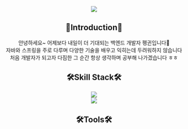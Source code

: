 <div align=center>
    <img src="https://capsule-render.vercel.app/api?type=waving&color=87C56B&height=220&section=header&text=BackEnd%20Developer%20Penguin&fontSize=60&fontColor=FFFFFF"/>
</div>

<div align=center>
    <h2>🙌Introduction🙌</h2>
    안녕하세요~ 어제보다 내일이 더 기대되는 백엔드 개발자 펭귄입니다🐧<br>
    자바와 스프링을 주로 다루며 다양한 기술을 배우고 익히는데 두려워하지 않습니다<br>
    처음 개발자가 되고자 다짐한 그 순간 항상 생각하며 공부해 나가겠습니다 ㅎㅎ
</div>

<div align=center>
    <h2>🛠Skill Stack🛠</h2>
    <img src="https://img.shields.io/badge/Android-000000?style=flat-square&logo=Twitch&logoColor=white"/>
</div>

<div align=center>
    <img src="https://img.shields.io/badge/Android-000000?style=flat-square&logo=Twitch&logoColor=white"/>
</div>

<div align=center>
    <h2>🛠Tools🛠</h2>
</div>

<!--
**vuddus526/vuddus526** is a ✨ _special_ ✨ repository because its `README.md` (this file) appears on your GitHub profile.

Here are some ideas to get you started:

- 🔭 I’m currently working on ...
- 🌱 I’m currently learning ...
- 👯 I’m looking to collaborate on ...
- 🤔 I’m looking for help with ...
- 💬 Ask me about ...
- 📫 How to reach me: ...
- 😄 Pronouns: ...
- ⚡ Fun fact: ...
-->
